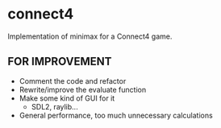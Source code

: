 # connect4
Implementation of minimax for a Connect4 game.

## FOR IMPROVEMENT
- Comment the code and refactor
- Rewrite/improve the evaluate function
- Make some kind of GUI for it
  - SDL2, raylib...
- General performance, too much unnecessary calculations
